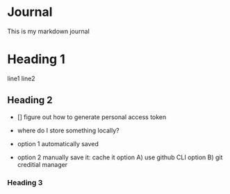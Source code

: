 # Journal
This is my markdown journal


# Heading 1
line1
line2

## Heading 2
- [] figure out how to generate personal access token
- where do I store something locally? 

- option 1 automatically saved
- option 2 manually save it: cache it
	option A)  use github CLI
	option B) git creditial manager 
	

### Heading 3
